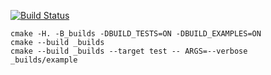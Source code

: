 [![Build Status](https://travis-ci.org/Link-God/matrix_example)](https://travis-ci.org/Link-God/matrix_example)

```
cmake -H. -B_builds -DBUILD_TESTS=ON -DBUILD_EXAMPLES=ON
cmake --build _builds
cmake --build _builds --target test -- ARGS=--verbose
_builds/example
```
